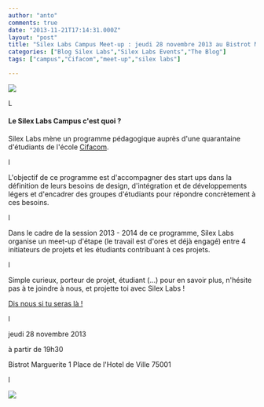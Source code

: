 ```yaml
---
author: "anto"
comments: true
date: "2013-11-21T17:14:31.000Z"
layout: "post"
title: "Silex Labs Campus Meet-up : jeudi 28 novembre 2013 au Bistrot Marguerite"
categories: ["Blog Silex Labs","Silex Labs Events","The Blog"]
tags: ["campus","Cifacom","meet-up","silex labs"]

---
```

![](https://www.silexlabs.org/wp-content/uploads/2013/11/silexlabs-campus.png)







L




#### **Le Silex Labs Campus c'est quoi ?**




Silex Labs mène un programme pédagogique auprès d'une quarantaine d'étudiants de l'école [Cifacom](http://www.cifacom.com/).




l




L'objectif de ce programme est d'accompagner des start ups dans la définition de leurs besoins de design, d'intégration et de développements légers et d'encadrer des groupes d'étudiants pour répondre concrètement à ces besoins.




l




Dans le cadre de la session 2013 - 2014 de ce programme, Silex Labs organise un meet-up d'étape (le travail est d'ores et déjà engagé) entre 4 initiateurs de projets et les étudiants contribuant à ces projets.




l




Simple curieux, porteur de projet, étudiant (...) pour en savoir plus, n'hésite pas à te joindre à nous, et projette toi avec Silex Labs !







[Dis nous si tu seras là !](https://www.eventbrite.fr/e/billets-silex-labs-campus-meet-up-9456323117)




l




jeudi 28 novembre 2013




à partir de 19h30




Bistrot Marguerite
1 Place de l'Hotel de Ville
75001




l




![](https://www.silexlabs.org/wp-content/uploads/2013/11/silexlabs-campus-carre.png)


